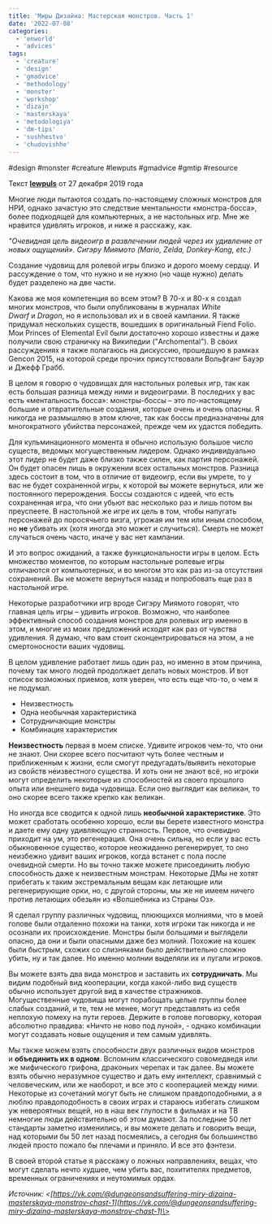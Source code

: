 ```yaml
---
title: 'Миры Дизайна: Мастерская монстров. Часть 1'
date: '2022-07-08'
categories:
  - 'enworld'
  - 'advices'
tags:
  - 'creature'
  - 'design'
  - 'gmadvice'
  - 'methodology'
  - 'monster'
  - 'workshop'
  - 'dizajn'
  - 'masterskaya'
  - 'metodologiya'
  - 'dm-tips'
  - 'sushhestvo'
  - 'chudovishhe'
---
```


#design #monster #creature #lewputs #gmadvice #gmtip #resource

Текст [**lewpuls**](https://vk.com/away.php?to=http://www.enworld.org/forum/member.php?30518-lewpuls) от 27 декабря 2019 года

Многие люди пытаются создать по-настоящему сложных монстров для НРИ, однако зачастую это следствие ментальности «монстра-босса», более подходящей для компьютерных, а не настольных игр. Мне же нравится удивлять игроков, и ниже я расскажу, как.

_"Очевидная цель видеоигр в развлечении людей через их удивление от новых ощущений». Сигэру Миямото (Mario, Zelda, Donkey-Kong, etc.)_

Создание чудовищ для ролевой игры близко и дорого моему сердцу. И рассуждение о том, что нужно и не нужно (но чаще нужно) делать будет разделено на две части.

Какова же моя компетенция во всем этом? В 70-х и 80-х я создал многих монстров, что были опубликованы в журналах *White Dwarf* и *Dragon*, но я использовал их и в своей кампании. Я также придумал нескольких существ, вошедших в оригинальный Fiend Folio. Мои Princes of Elemental Evil были достаточно хорошо известны и даже получили свою страничку на Википедии ("Archomental"). В своих рассуждениях я также полагаюсь на дискуссию, прошедшую в рамках Gencon 2015, на которой среди прочих присутствовали Вольфганг Бауэр и Джефф Грабб.

В целом я говорю о чудовищах для настольных ролевых игр, так как есть большая разница между ними и видеоиграми. В последних у вас есть «ментальность босса»: монстры-боссы – это по-настоящему большие и отвратительные создания, которые очень и очень опасны. Я никогда не размышляю в этом ключе, так как боссы предназначены для многократного убийства персонажей, прежде чем их удастся победить.

Для кульминационного момента я обычно использую большое число существ, ведомых могущественным лидером. Однако индивидуально этот лидер не будет даже близко также силен, как партия персонажей. Он будет опасен лишь в окружении всех остальных монстров. Разница здесь состоит в том, что в отличие от видеоигр, если вы умрете, то у вас не будет сохраненной игры, к которой вы можете вернуться, или же постоянного перерождения. Боссы создаются с идеей, что есть сохраненная игра, что они убьют вас несколько раз и лишь потом вы преуспеете. В настольной же игре их цель в том, чтобы напугать персонажей до поросячьего визга, угрожая им тем или иным способом, но **не** убивать их (хотя иногда это может и случиться). Смерть не может случаться очень часто, иначе у вас нет кампании.

И это вопрос ожиданий, а также функциональности игры в целом. Есть множество моментов, по которым настольные ролевые игры отличаются от компьютерных, и во многом это как раз из-за отсутствия сохранений. Вы не можете вернуться назад и попробовать еще раз в настольной игре.

Некоторые разработчики игр вроде Сигэру Миямото говорят, что главная цель игры – удивить игроков. Возможно, что наиболее эффективный способ создания монстров для ролевых игр именно в этом, и многие из моих предложений исходят как раз от чувства удивления. Я думаю, что вам стоит сконцентрироваться на этом, а не смертоносности ваших чудовищ.

В целом удивление работает лишь один раз, но именно в этом причина, почему так много людей продолжает делать новых монстров. И вот список возможных приемов, хотя уверен, что есть еще что-то, о чем я не подумал.

- Неизвестность
- Одна необычная характеристика
- Сотрудничающие монстры
- Комбинация характеристик

**Неизвестность** первая в моем списке. Удивите игроков чем-то, что они не знают. Они скорее всего посчитают чуть более честным и приближенным к жизни, если смогут предугадать/выявить некоторые из свойств неизвестного существа. И хоть они не знают всё, но игроки могут определить некоторые из способностей из своего прошлого опыта или внешнего вида чудовища. Если оно выглядит как великан, то оно скорее всего также крепко как великан.

Но иногда все сводится к одной лишь **необычной характеристике**. Это может сработать особенно хорошо, если вы берете известного монстра и даете ему одну удивляющую странность. Первое, что очевидно приходит на ум, это регенерация. Она очень сильна, но если у вас есть обыкновенное существо, которое неожиданно регенерирует, то оно неизбежно удивит ваших игроков, когда встанет с пола после очевидной смерти. Но вы точно также можете присоединить любую способность даже к неизвестным монстрам. Некоторые ДМы не хотят прибегать к таким экстремальным вещам как летающие или регенерирующие орки, но, с другой стороны, мы же не имеем ничего против летающих обезьян из «Волшебника из Страны Оз».

Я сделал группу различных чудовищ, плюющихся молниями, что в моей голове были отдаленно похожи на танки, хотя игроки так никогда и не осознали их происхождение. Монстры были большими и выглядели опасно, да они и были опасными даже без молний. Похожие на кошек были быстрым, схожих со слизняками было действительно сложно убить, ну и так далее. Но именно молнии выделяли их и пугали игроков.

Вы можете взять два вида монстров и заставить их **сотрудничать**. Мы видим подобный вид кооперации, когда какой-либо вид существ обычно использует другой вид в качестве стражников. Могущественные чудовища могут порабощать целые группы более слабых созданий, и те, тем не менее, могут представлять из себя неплохую помеху на пути героев. Держите в голове поговорку, которая абсолютно правдива: «Ничто не ново под луной», - однако комбинации могут создавать новые ощущения и тем самым удивлять.

Мы также можем взять способности двух различных видов монстров и **объединить их в одном**. Вспомним классического совомедведя или же мифического грифона, драконьих черепах и так далее. Вы можете взять обычно неразумное существо и дать ему интеллект, сравнимый с человеческим, или же наоборот, и все это с кооперацией между ними. Некоторые из сочетаний могут быть не слишком правдоподобными, а я люблю правдоподобность в своих играх и стараюсь избегать слишком уж невероятных вещей, но в наш век глупости в фильмах и на ТВ немногие люди действительно об этом думают. За последние 50 лет стандарты заметно изменились, и вы можете делать и говорить вещи, над которыми бы 50 лет назад посмеялись, а сегодня бы большинство людей просто пожало бы плечами и приняло. И все это фэнтези.

В своей второй статье я расскажу о ложных направлениях, вещах, что могут сделать нечто худшее, чем убить вас, похитителях предметов, временных ограничениях и неутомимых ордах.

_Источник: <[https://vk.com/@dungeonsandsuffering-miry-dizaina-masterskaya-monstrov-chast-1](https://vk.com/@dungeonsandsuffering-miry-dizaina-masterskaya-monstrov-chast-1)\>_
